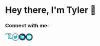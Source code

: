 
# Hey there, I'm Tyler 👋

### Connect with me:

[<img align="left" alt="codeSTACKr.com" width="22px" src="./ultimate_flavicon.svg" />][website]
[<img align="left" alt="codeSTACKr | Twitter" width="22px" src="./twitter_custom.png" />][twitter]
[<img align="left" alt="codeSTACKr | LinkedIn" width="22px" src="./linkedin_custom.png" />][linkedin]
[<img align="left" alt="codeSTACKr | Instagram" width="22px" src="./youtube_custom.png" />][youtube]

<br />

[website]: https://lozano.ai
[twitter]: https://twitter.com/lozano_ai
[youtube]: https://www.youtube.com/channel/UCT8lhfeQYSyJuMlR28dDDdw?view_as=subscriber
[linkedin]: https://linkedin.com/in/tylerlozano

<!--
**tylerlozano/tylerlozano** is a ✨ _special_ ✨ repository because its `README.md` (this file) appears on your GitHub profile.

Here are some ideas to get you started:

- 🔭 I’m currently working on ...
- 🌱 I’m currently learning ...
- 👯 I’m looking to collaborate on ...
- 🤔 I’m looking for help with ...
- 💬 Ask me about ...
- 📫 How to reach me: ...
- 😄 Pronouns: ...
- ⚡ Fun fact: ...
-->
